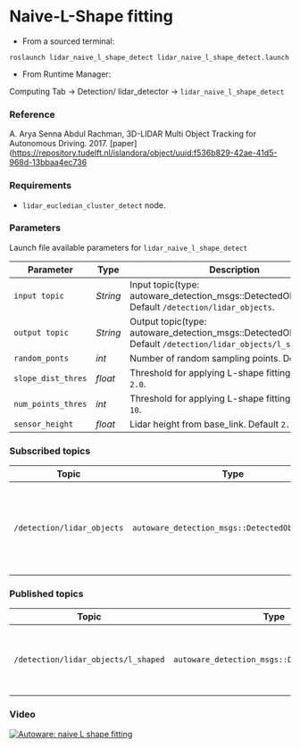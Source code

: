 # Naive-L-Shape fitting


* From a sourced terminal:

`roslaunch lidar_naive_l_shape_detect lidar_naive_l_shape_detect.launch`


* From Runtime Manager:

Computing Tab -> Detection/ lidar_detector -> `lidar_naive_l_shape_detect`


### Reference
A. Arya Senna Abdul Rachman, 3D-LIDAR Multi Object Tracking for Autonomous Driving. 2017. [paper](https://repository.tudelft.nl/islandora/object/uuid:f536b829-42ae-41d5-968d-13bbaa4ec736

### Requirements
* `lidar_eucledian_cluster_detect` node.

### Parameters

Launch file available parameters for `lidar_naive_l_shape_detect`

|Parameter| Type| Description|
----------|-----|--------
|`input topic`|*String* |Input topic(type: autoware_detection_msgs::DetectedObjectArray). Default `/detection/lidar_objects`.|
|`output topic`|*String*|Output topic(type: autoware_detection_msgs::DetectedObjectArray). Default `/detection/lidar_objects/l_shaped`.|
|`random_ponts`|*int*|Number of random sampling points. Default `80`.|
|`slope_dist_thres`|*float*|Threshold for applying L-shape fitting. Default `2.0`.|
|`num_points_thres`|*int*|Threshold for applying L-shape fitting.  Default `10`.|
|`sensor_height`|*float*|Lidar height from base_link. Default `2.3`.|


### Subscribed topics

|Topic|Type|Objective|
------|----|---------
|`/detection/lidar_objects`|`autoware_detection_msgs::DetectedObjectArray`|Segmented pointcloud from a clustering algorithm like eucledian cluster.|

### Published topics

|Topic|Type|Objective|
------|----|---------
|`/detection/lidar_objects/l_shaped`|`autoware_detection_msgs::DetectedObjectArray`|L-shape fitting pose and dimension will be published.|


### Video

[![Autoware: naive L shape fitting](https://img.youtube.com/vi/Zd37mE7sXyI/0.jpg)](https://www.youtube.com/watch?v=Zd37mE7sXyI)

